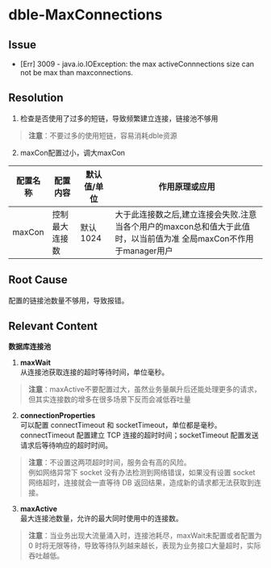 # dble-MaxConnections  

## Issue

- [Err] 3009 - java.io.IOException: the max activeConnnections size can not be max than maxconnections. 

## Resolution

1. 检查是否使用了过多的短链，导致频繁建立连接，链接池不够用 
>**注意**：不要过多的使用短链，容易消耗dble资源  
2.  maxCon配置过小，调大maxCon 

| 配置名称 | 配置内容 | 默认值/单位 | 作用原理或应用 |
| ---- | ---- | ---- | ----|
| maxCon | 控制最大连接数 | 默认1024 | 大于此连接数之后,建立连接会失败.注意当各个用户的maxcon总和值大于此值时，以当前值为准 全局maxCon不作用于manager用户 |

## Root Cause  

配置的链接池数量不够用，导致报错。 

## Relevant Content  

**数据库连接池**  
1. **maxWait**  
	从连接池获取连接的超时等待时间，单位毫秒。 
> **注意**：maxActive不要配置过大，虽然业务量飙升后还能处理更多的请求，但其实连接数的增多在很多场景下反而会减低吞吐量

2. **connectionProperties**  
	可以配置 connectTimeout 和 socketTimeout，单位都是毫秒。
	connectTimeout 配置建立 TCP 连接的超时时间；socketTimeout 配置发送请求后等待响应的超时时间。 
> **注意**：不设置这两项超时时间，服务会有高的风险。  
> 例如网络异常下 socket 没有办法检测到网络错误，如果没有设置 socket 网络超时，连接就会一直等待 DB 返回结果，造成新的请求都无法获取到连接。  

3. **maxActive**  
	最大连接池数量，允许的最大同时使用中的连接数。 
>**注意**：当业务出现大流量涌入时，连接池耗尽，maxWait未配置或者配置为 0 时将无限等待，导致等待队列越来越长，表现为业务接口大量超时，实际吞吐越低。
